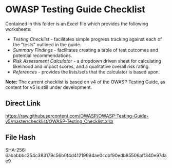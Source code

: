 # OWASP Testing Guide Checklist

Contained in this folder is an Excel file which provides the following worksheets:
* _Testing Checklist_ - facilitates simple progress tracking against each of the "tests" outlined in the guide.
* _Summary Findings_ - facilitates creating a table of test outcomes and potential recommendations.
* _Risk Assessment Calculator_ - a dropdown driven sheet for calculating likelihood and impact scores, and a qualitative overall risk rating.
* _References_ - provides the lists/sets that the calculator is based upon.

**Note:** The current checklist is based on v4 of the OWASP Testing Guide, as content for v5 is still under development.

## Direct Link

https://raw.githubusercontent.com/OWASP/OWASP-Testing-Guide-v5/master/checklist/OWASP-Testing_Checklist.xlsx

## File Hash

SHA-256: 6ababbbc354c383179c56b0f4d41219694ae0cdbf90edb85506aff340e97dae9
